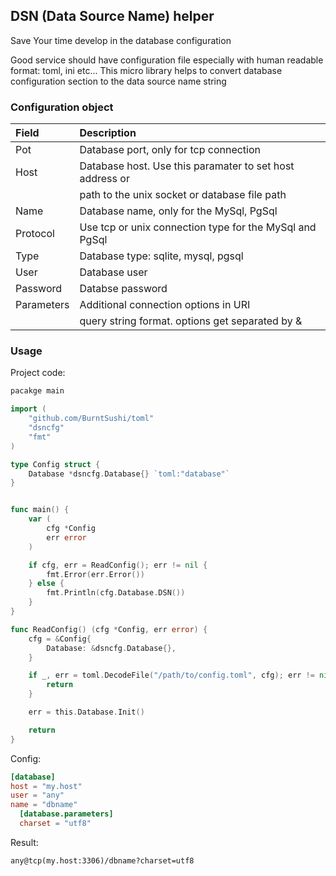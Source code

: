 ## DSN (Data Source Name) helper

Save Your time develop in the database configuration

Good service should have configuration file especially with human readable format: toml, ini etc...
This micro library helps to convert database configuration section to the data source name string

### Configuration object

| Field          | Description                                              |
| :------------- | :------------------------------------------------------- |
| Pot            | Database port, only for tcp connection                   |
| Host           | Database host. Use this paramater to set host address or |
|                | path to the unix socket or database file path            |
| Name           | Database name, only for the MySql, PgSql                 |
| Protocol       | Use tcp or unix connection type for the MySql and PgSql  |
| Type           | Database type: sqlite, mysql, pgsql                      |
| User           | Database user                                            |
| Password       | Databse password                                         |
| Parameters     | Additional connection options in URI                     |
|                | query string format. options get separated by &          |

### Usage

Project code:

```go
pacakge main

import (
	"github.com/BurntSushi/toml"
	"dsncfg"
	"fmt"
)

type Config struct {
	Database *dsncfg.Database{} `toml:"database"`
}


func main() {
	var (
		cfg *Config
		err error
	)

	if cfg, err = ReadConfig(); err != nil {
		fmt.Error(err.Error())
	} else {
		fmt.Println(cfg.Database.DSN())
	}
}

func ReadConfig() (cfg *Config, err error) {
	cfg = &Config{
		Database: &dsncfg.Database{},
	}

	if _, err = toml.DecodeFile("/path/to/config.toml", cfg); err != nil {
		return
	}

	err = this.Database.Init()

	return
}
```

Config:

```toml
[database]
host = "my.host"
user = "any"
name = "dbname"
  [database.parameters]
  charset = "utf8"
```

Result:

```
any@tcp(my.host:3306)/dbname?charset=utf8
```
